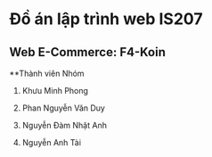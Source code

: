 # Đồ án lập trình web IS207

## Web E-Commerce: F4-Koin

**Thành viên Nhóm

1. Khưu Minh Phong

2. Phan Nguyễn Văn Duy

3. Nguyễn Đàm Nhật Anh

4. Nguyễn Anh Tài
